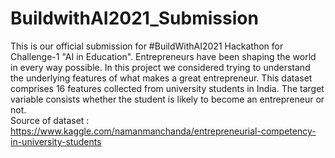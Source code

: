 # BuildwithAI2021_Submission
This is our official submission for #BuildWithAI2021 Hackathon for Challenge-1 "AI in Education".  Entrepreneurs have been shaping the world in every way possible. In this project we considered trying to understand the underlying features of what makes a great entrepreneur. This dataset comprises 16 features collected from university students in India. The target variable consists whether the student is likely to become an entrepreneur or not.  
Source of dataset : https://www.kaggle.com/namanmanchanda/entrepreneurial-competency-in-university-students
